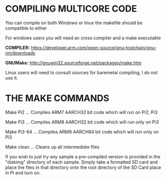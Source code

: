 # COMPILING MULTICORE CODE

You can compile on both Windows or linux the makefile should be compatible to either
>
For windows users you will need an cross compiler and a make executable
>
<b>COMPILER:</b> https://developer.arm.com/open-source/gnu-toolchain/gnu-rm/downloads
>
<b>GNUMake:</b> http://gnuwin32.sourceforge.net/packages/make.htm
>
Linux users will need to consult sources for baremetal compiling, I do not use it.
>
# THE MAKE COMMANDS
>
Make Pi2  ... Compiles ARM7 AARCH32 bit code which will run on Pi2, Pi3
>
Make Pi3  ... Compiles ARM8 AARCH32 bit code which will run only on Pi3
>
Make Pi3-64  ... Compiles ARM8 AARCH64 bit code which will run only on Pi3
>
Make clean ... Cleans up all intermediate files


If you wish to just try any sample a pre-compiled version is provided in the "diskimg" directory of each sample. Simply take a formatted SD card and place the files in that directory onto the root directory of the SD Card place in Pi and turn on. 

